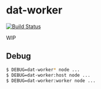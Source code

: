 
# dat-worker

[![Build Status](https://travis-ci.org/juliangruber/dat-worker.svg?branch=master)](https://travis-ci.org/juliangruber/dat-worker)

WIP

## Debug

```bash
$ DEBUG=dat-worker* node ...
$ DEBUG=dat-worker:host node ...
$ DEBUG=dat-worker:worker node ...
```
